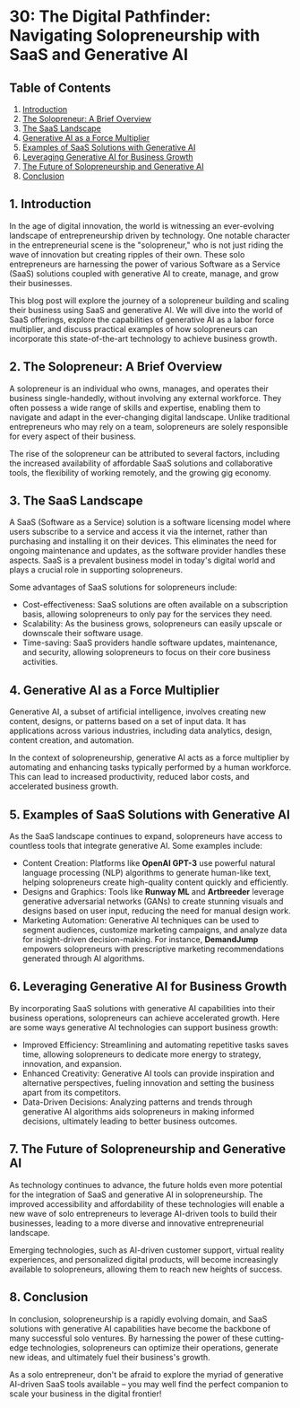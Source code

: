 # 30: The Digital Pathfinder: Navigating Solopreneurship with SaaS and Generative AI

## Table of Contents

1. [Introduction](#introduction)
2. [The Solopreneur: A Brief Overview](#the-solopreneur-a-brief-overview)
3. [The SaaS Landscape](#the-saas-landscape)
4. [Generative AI as a Force Multiplier](#generative-ai-as-a-force-multiplier)
5. [Examples of SaaS Solutions with Generative AI](#examples-of-saas-solutions-with-generative-ai)
6. [Leveraging Generative AI for Business Growth](#leveraging-generative-ai-for-business-growth)
7. [The Future of Solopreneurship and Generative AI](#the-future-of-solopreneurship-and-generative-ai)
8. [Conclusion](#conclusion)

<a name="introduction"></a>
## 1. Introduction

In the age of digital innovation, the world is witnessing an ever-evolving landscape of entrepreneurship driven by technology. One notable character in the entrepreneurial scene is the "solopreneur," who is not just riding the wave of innovation but creating ripples of their own. These solo entrepreneurs are harnessing the power of various Software as a Service (SaaS) solutions coupled with generative AI to create, manage, and grow their businesses.

This blog post will explore the journey of a solopreneur building and scaling their business using SaaS and generative AI. We will dive into the world of SaaS offerings, explore the capabilities of generative AI as a labor force multiplier, and discuss practical examples of how solopreneurs can incorporate this state-of-the-art technology to achieve business growth.

<a name="the-solopreneur-a-brief-overview"></a>
## 2. The Solopreneur: A Brief Overview

A solopreneur is an individual who owns, manages, and operates their business single-handedly, without involving any external workforce. They often possess a wide range of skills and expertise, enabling them to navigate and adapt in the ever-changing digital landscape. Unlike traditional entrepreneurs who may rely on a team, solopreneurs are solely responsible for every aspect of their business.

The rise of the solopreneur can be attributed to several factors, including the increased availability of affordable SaaS solutions and collaborative tools, the flexibility of working remotely, and the growing gig economy.

<a name="the-saas-landscape"></a>
## 3. The SaaS Landscape

A SaaS (Software as a Service) solution is a software licensing model where users subscribe to a service and access it via the internet, rather than purchasing and installing it on their devices. This eliminates the need for ongoing maintenance and updates, as the software provider handles these aspects. SaaS is a prevalent business model in today's digital world and plays a crucial role in supporting solopreneurs.

Some advantages of SaaS solutions for solopreneurs include:

- Cost-effectiveness: SaaS solutions are often available on a subscription basis, allowing solopreneurs to only pay for the services they need.
- Scalability: As the business grows, solopreneurs can easily upscale or downscale their software usage.
- Time-saving: SaaS providers handle software updates, maintenance, and security, allowing solopreneurs to focus on their core business activities.

<a name="generative-ai-as-a-force-multiplier"></a>
## 4. Generative AI as a Force Multiplier

Generative AI, a subset of artificial intelligence, involves creating new content, designs, or patterns based on a set of input data. It has applications across various industries, including data analytics, design, content creation, and automation.

In the context of solopreneurship, generative AI acts as a force multiplier by automating and enhancing tasks typically performed by a human workforce. This can lead to increased productivity, reduced labor costs, and accelerated business growth.

<a name="examples-of-saas-solutions-with-generative-ai"></a>
## 5. Examples of SaaS Solutions with Generative AI

As the SaaS landscape continues to expand, solopreneurs have access to countless tools that integrate generative AI. Some examples include:

- Content Creation: Platforms like **OpenAI GPT-3** use powerful natural language processing (NLP) algorithms to generate human-like text, helping solopreneurs create high-quality content quickly and efficiently.
- Designs and Graphics: Tools like **Runway ML** and **Artbreeder** leverage generative adversarial networks (GANs) to create stunning visuals and designs based on user input, reducing the need for manual design work.
- Marketing Automation: Generative AI techniques can be used to segment audiences, customize marketing campaigns, and analyze data for insight-driven decision-making. For instance, **DemandJump** empowers solopreneurs with prescriptive marketing recommendations generated through AI algorithms.

<a name="leveraging-generative-ai-for-business-growth"></a>
## 6. Leveraging Generative AI for Business Growth

By incorporating SaaS solutions with generative AI capabilities into their business operations, solopreneurs can achieve accelerated growth. Here are some ways generative AI technologies can support business growth:

- Improved Efficiency: Streamlining and automating repetitive tasks saves time, allowing solopreneurs to dedicate more energy to strategy, innovation, and expansion.
- Enhanced Creativity: Generative AI tools can provide inspiration and alternative perspectives, fueling innovation and setting the business apart from its competitors.
- Data-Driven Decisions: Analyzing patterns and trends through generative AI algorithms aids solopreneurs in making informed decisions, ultimately leading to better business outcomes.

<a name="the-future-of-solopreneurship-and-generative-ai"></a>
## 7. The Future of Solopreneurship and Generative AI

As technology continues to advance, the future holds even more potential for the integration of SaaS and generative AI in solopreneurship. The improved accessibility and affordability of these technologies will enable a new wave of solo entrepreneurs to leverage AI-driven tools to build their businesses, leading to a more diverse and innovative entrepreneurial landscape.

Emerging technologies, such as AI-driven customer support, virtual reality experiences, and personalized digital products, will become increasingly available to solopreneurs, allowing them to reach new heights of success.

<a name="conclusion"></a>
## 8. Conclusion

In conclusion, solopreneurship is a rapidly evolving domain, and SaaS solutions with generative AI capabilities have become the backbone of many successful solo ventures. By harnessing the power of these cutting-edge technologies, solopreneurs can optimize their operations, generate new ideas, and ultimately fuel their business's growth.

As a solo entrepreneur, don't be afraid to explore the myriad of generative AI-driven SaaS tools available – you may well find the perfect companion to scale your business in the digital frontier!